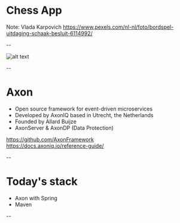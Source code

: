 <!-- .slide: data-background-image="/slides/images/chess.jpg" -->

# Chess App

Note:
Vlada Karpovich https://www.pexels.com/nl-nl/foto/bordspel-uitdaging-schaak-besluit-6114992/

--

<!-- .slide: data-background-color="white" -->

![alt text](slides/images/domainmodel.jpg)

--

<!-- .slide: data-background="linear-gradient(245deg,#006bae,#16a8a6)" -->

# Axon

- Open source framework for event-driven microservices
- Developed by AxonIQ based in Utrecht, the Netherlands
- Founded by Allard Buijze
- AxonServer & AxonDP (Data Protection)

https://github.com/AxonFramework <br>
https://docs.axoniq.io/reference-guide/

--

# Today's stack

- Axon with Spring
- Maven

--

<!-- .slide: data-background-image="https://media.giphy.com/media/32dfpYx8kBX1bXSEu8/giphy.gif" -->
